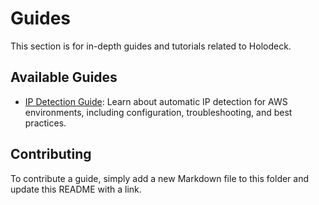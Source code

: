 # Guides

This section is for in-depth guides and tutorials related to Holodeck.

## Available Guides

- [IP Detection Guide](ip-detection.md): Learn about automatic IP detection for AWS environments, including configuration, troubleshooting, and best practices.

## Contributing

To contribute a guide, simply add a new Markdown file to this folder and
update this README with a link.
